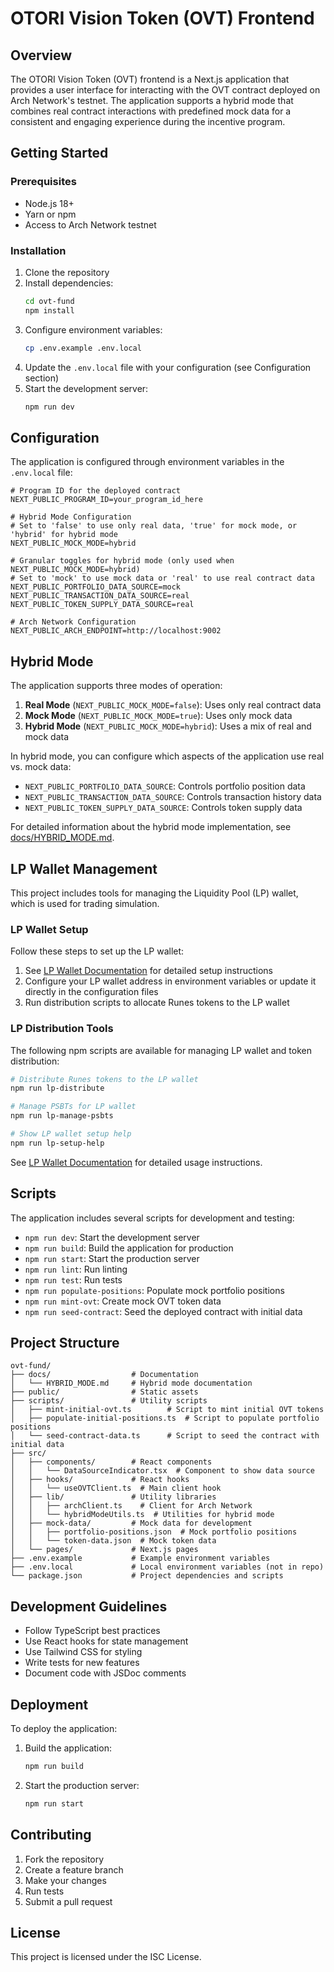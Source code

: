 # OTORI Vision Token (OVT) Frontend

## Overview

The OTORI Vision Token (OVT) frontend is a Next.js application that provides a user interface for interacting with the OVT contract deployed on Arch Network's testnet. The application supports a hybrid mode that combines real contract interactions with predefined mock data for a consistent and engaging experience during the incentive program.

## Getting Started

### Prerequisites

- Node.js 18+
- Yarn or npm
- Access to Arch Network testnet

### Installation

1. Clone the repository
2. Install dependencies:
   ```bash
   cd ovt-fund
   npm install
   ```
3. Configure environment variables:
   ```bash
   cp .env.example .env.local
   ```
4. Update the `.env.local` file with your configuration (see Configuration section)
5. Start the development server:
   ```bash
   npm run dev
   ```

## Configuration

The application is configured through environment variables in the `.env.local` file:

```env
# Program ID for the deployed contract
NEXT_PUBLIC_PROGRAM_ID=your_program_id_here

# Hybrid Mode Configuration
# Set to 'false' to use only real data, 'true' for mock mode, or 'hybrid' for hybrid mode
NEXT_PUBLIC_MOCK_MODE=hybrid

# Granular toggles for hybrid mode (only used when NEXT_PUBLIC_MOCK_MODE=hybrid)
# Set to 'mock' to use mock data or 'real' to use real contract data
NEXT_PUBLIC_PORTFOLIO_DATA_SOURCE=mock
NEXT_PUBLIC_TRANSACTION_DATA_SOURCE=real
NEXT_PUBLIC_TOKEN_SUPPLY_DATA_SOURCE=real

# Arch Network Configuration
NEXT_PUBLIC_ARCH_ENDPOINT=http://localhost:9002
```

## Hybrid Mode

The application supports three modes of operation:

1. **Real Mode** (`NEXT_PUBLIC_MOCK_MODE=false`): Uses only real contract data
2. **Mock Mode** (`NEXT_PUBLIC_MOCK_MODE=true`): Uses only mock data
3. **Hybrid Mode** (`NEXT_PUBLIC_MOCK_MODE=hybrid`): Uses a mix of real and mock data

In hybrid mode, you can configure which aspects of the application use real vs. mock data:

- `NEXT_PUBLIC_PORTFOLIO_DATA_SOURCE`: Controls portfolio position data
- `NEXT_PUBLIC_TRANSACTION_DATA_SOURCE`: Controls transaction history data
- `NEXT_PUBLIC_TOKEN_SUPPLY_DATA_SOURCE`: Controls token supply data

For detailed information about the hybrid mode implementation, see [docs/HYBRID_MODE.md](docs/HYBRID_MODE.md).

## LP Wallet Management

This project includes tools for managing the Liquidity Pool (LP) wallet, which is used for trading simulation.

### LP Wallet Setup

Follow these steps to set up the LP wallet:

1. See [LP Wallet Documentation](./docs/LP_WALLET.md) for detailed setup instructions
2. Configure your LP wallet address in environment variables or update it directly in the configuration files
3. Run distribution scripts to allocate Runes tokens to the LP wallet

### LP Distribution Tools

The following npm scripts are available for managing LP wallet and token distribution:

```bash
# Distribute Runes tokens to the LP wallet
npm run lp-distribute

# Manage PSBTs for LP wallet
npm run lp-manage-psbts

# Show LP wallet setup help
npm run lp-setup-help
```

See [LP Wallet Documentation](./docs/LP_WALLET.md) for detailed usage instructions.

## Scripts

The application includes several scripts for development and testing:

- `npm run dev`: Start the development server
- `npm run build`: Build the application for production
- `npm run start`: Start the production server
- `npm run lint`: Run linting
- `npm run test`: Run tests
- `npm run populate-positions`: Populate mock portfolio positions
- `npm run mint-ovt`: Create mock OVT token data
- `npm run seed-contract`: Seed the deployed contract with initial data

## Project Structure

```
ovt-fund/
├── docs/                  # Documentation
│   └── HYBRID_MODE.md     # Hybrid mode documentation
├── public/                # Static assets
├── scripts/               # Utility scripts
│   ├── mint-initial-ovt.ts        # Script to mint initial OVT tokens
│   ├── populate-initial-positions.ts  # Script to populate portfolio positions
│   └── seed-contract-data.ts      # Script to seed the contract with initial data
├── src/
│   ├── components/        # React components
│   │   └── DataSourceIndicator.tsx  # Component to show data source
│   ├── hooks/             # React hooks
│   │   └── useOVTClient.ts  # Main client hook
│   ├── lib/               # Utility libraries
│   │   ├── archClient.ts    # Client for Arch Network
│   │   └── hybridModeUtils.ts  # Utilities for hybrid mode
│   ├── mock-data/         # Mock data for development
│   │   ├── portfolio-positions.json  # Mock portfolio positions
│   │   └── token-data.json  # Mock token data
│   └── pages/             # Next.js pages
├── .env.example           # Example environment variables
├── .env.local             # Local environment variables (not in repo)
└── package.json           # Project dependencies and scripts
```

## Development Guidelines

- Follow TypeScript best practices
- Use React hooks for state management
- Use Tailwind CSS for styling
- Write tests for new features
- Document code with JSDoc comments

## Deployment

To deploy the application:

1. Build the application:
   ```bash
   npm run build
   ```
2. Start the production server:
   ```bash
   npm run start
   ```

## Contributing

1. Fork the repository
2. Create a feature branch
3. Make your changes
4. Run tests
5. Submit a pull request

## License

This project is licensed under the ISC License. 